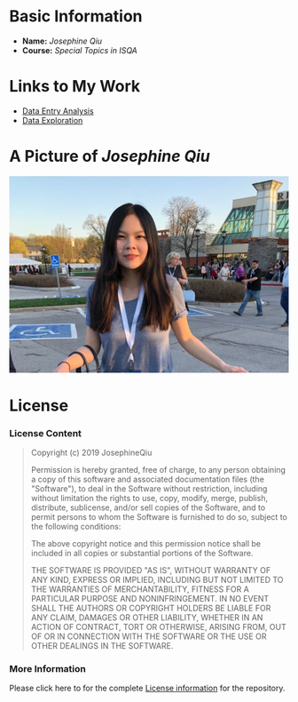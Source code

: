 # Basic Information  
* **Name:** _Josephine Qiu_  
* **Course:** _Special Topics in ISQA_  

# Links to My Work  
* [Data Entry Analysis](https://www.google.com)
* [Data Exploration](https://www.google.com)
# A Picture of _Josephine Qiu_
![Josephine Qiu](josephine_qiu.jpg)
# License  
### License Content  
>Copyright (c) 2019 JosephineQiu
>  
>Permission is hereby granted, free of charge, to any person obtaining a copy
of this software and associated documentation files (the "Software"), to deal
in the Software without restriction, including without limitation the rights
to use, copy, modify, merge, publish, distribute, sublicense, and/or sell
copies of the Software, and to permit persons to whom the Software is
furnished to do so, subject to the following conditions:
>
>The above copyright notice and this permission notice shall be included in all
copies or substantial portions of the Software.
>
>THE SOFTWARE IS PROVIDED "AS IS", WITHOUT WARRANTY OF ANY KIND, EXPRESS OR
IMPLIED, INCLUDING BUT NOT LIMITED TO THE WARRANTIES OF MERCHANTABILITY,
FITNESS FOR A PARTICULAR PURPOSE AND NONINFRINGEMENT. IN NO EVENT SHALL THE
AUTHORS OR COPYRIGHT HOLDERS BE LIABLE FOR ANY CLAIM, DAMAGES OR OTHER
LIABILITY, WHETHER IN AN ACTION OF CONTRACT, TORT OR OTHERWISE, ARISING FROM,
OUT OF OR IN CONNECTION WITH THE SOFTWARE OR THE USE OR OTHER DEALINGS IN THE
SOFTWARE.
### More Information  
Please click here to for the complete [License information](https://opensource.org/licenses/MIT) for the repository.
